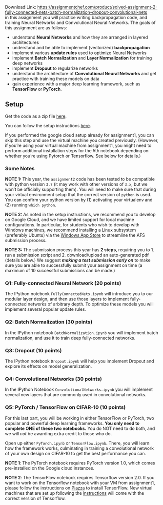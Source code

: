 Download Link: https://assignmentchef.com/product/solved-assignment-2-fully-connected-nets-batch-normalization-dropout-convolutional-nets
<br>
in this assignment you will practice writing backpropagation code, and training Neural Networks and Convolutional Neural Networks. The goals of this assignment are as follows:

<ul>

 <li>understand <strong>Neural Networks</strong> and how they are arranged in layered architectures</li>

 <li>understand and be able to implement (vectorized) <strong>backpropagation</strong></li>

 <li>implement various <strong>update rules</strong> used to optimize Neural Networks</li>

 <li>implement <strong>Batch Normalization</strong> and <strong>Layer Normalization</strong> for training deep networks</li>

 <li>implement <strong>Dropout</strong> to regularize networks</li>

 <li>understand the architecture of <strong>Convolutional Neural Networks</strong> and get practice with training these models on data</li>

 <li>gain experience with a major deep learning framework, such as <strong>TensorFlow</strong> or <strong>PyTorch</strong>.</li>

</ul>

<h2 id="setup">Setup</h2>

Get the code as a zip file <a href="https://cs231n.github.io/assignments/2019/spring1819_assignment2.zip">here</a>.

You can follow the setup instructions <a href="https://cs231n.github.io/setup-instructions">here</a>.

If you performed the google cloud setup already for assignment1, you can skip this step and use the virtual machine you created previously. (However, if you’re using your virtual machine from assignment1, you might need to perform additional installation steps for the 5th notebook depending on whether you’re using Pytorch or Tensorflow. See below for details.)

<h3 id="some-notes">Some Notes</h3>

<strong>NOTE 1:</strong> This year, the <code class="highlighter-rouge">assignment2</code> code has been tested to be compatible with python version <code class="highlighter-rouge">3.7</code> (it may work with other versions of <code class="highlighter-rouge">3.x</code>, but we won’t be officially supporting them). You will need to make sure that during your virtual environment setup that the correct version of <code class="highlighter-rouge">python</code> is used. You can confirm your python version by (1) activating your virtualenv and (2) running <code class="highlighter-rouge">which python</code>.

<strong>NOTE 2:</strong> As noted in the setup instructions, we recommend you to develop on Google Cloud, and we have limited support for local machine configurations. In particular, for students who wish to develop with Windows machines, we recommend installing a Linux subsystem (preferably Ubuntu) via the <a href="https://docs.microsoft.com/en-us/windows/wsl/install-win10">Windows App Store</a> to streamline the AFS submission process.

<strong>NOTE 3:</strong> The submission process this year has <strong>2 steps</strong>, requiring you to 1. run a submission script and 2. download/upload an auto-generated pdf (details below.) We suggest <strong><em>making a test submission early on</em></strong> to make sure you are able to successfully submit your assignment on time (a maximum of 10 successful submissions can be made.)

<h3 id="q1-fully-connected-neural-network-20-points">Q1: Fully-connected Neural Network (20 points)</h3>

The IPython notebook <code class="highlighter-rouge">FullyConnectedNets.ipynb</code> will introduce you to our modular layer design, and then use those layers to implement fully-connected networks of arbitrary depth. To optimize these models you will implement several popular update rules.

<h3 id="q2-batch-normalization-30-points">Q2: Batch Normalization (30 points)</h3>

In the IPython notebook <code class="highlighter-rouge">BatchNormalization.ipynb</code> you will implement batch normalization, and use it to train deep fully-connected networks.

<h3 id="q3-dropout-10-points">Q3: Dropout (10 points)</h3>

The IPython notebook <code class="highlighter-rouge">Dropout.ipynb</code> will help you implement Dropout and explore its effects on model generalization.

<h3 id="q4-convolutional-networks-30-points">Q4: Convolutional Networks (30 points)</h3>

In the IPython Notebook <code class="highlighter-rouge">ConvolutionalNetworks.ipynb</code> you will implement several new layers that are commonly used in convolutional networks.

<h3 id="q5-pytorch--tensorflow-on-cifar-10-10-points">Q5: PyTorch / TensorFlow on CIFAR-10 (10 points)</h3>

For this last part, you will be working in either TensorFlow or PyTorch, two popular and powerful deep learning frameworks. <strong>You only need to complete ONE of these two notebooks.</strong> You do NOT need to do both, and we will <em>not</em> be awarding extra credit to those who do.

Open up either <code class="highlighter-rouge">PyTorch.ipynb</code> or <code class="highlighter-rouge">TensorFlow.ipynb</code>. There, you will learn how the framework works, culminating in training a convolutional network of your own design on CIFAR-10 to get the best performance you can.

<strong>NOTE 1</strong>: The PyTorch notebook requires PyTorch version 1.0, which comes pre-installed on the Google cloud instances.

<strong>NOTE 2</strong>: The TensorFlow notebook requires Tensorflow version 2.0. If you want to work on the Tensorflow notebook with your VM from assignment1, please follow the instructions on <a href="https://piazza.com/class/js3o5prh5w378a?cid=384">Piazza</a> to install TensorFlow. New virtual machines that are set up following the <a href="https://cs231n.github.io/setup-instructions">instructions</a> will come with the correct version of Tensorflow.